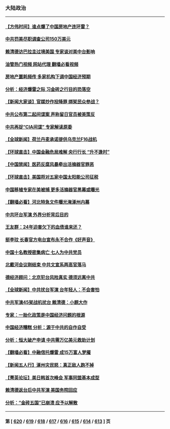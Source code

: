 ### 大陆政治
---
#### [【方伟时间】谁点爆了中国房地产连环雷？](../../pages/ncid277/n14058358.md?08220445) 
#### [中共罚美尽职调查公司150万美元](../../pages/ncid277/n14058343.md?08220445) 
#### [赖清德访巴拉圭过境美国 专家谈对美中台影响](../../pages/ncid277/n14058019.md?08220445) 
#### [油管热门视频 网站代理 翻墙必看视频](http://138.2.39.72:81/youtube.html?epic-marker?08220445)
#### [房地产噩耗频传 多家机构下调中国经济预期](../../pages/ncid277/n14058295.md?08220445) 
#### [分析：经济爆雷之际 习金砖之行目的恐落空](../../pages/ncid277/n14058227.md?08220445) 
#### [【新闻大家谈】官媒炒作投降罪 绑架民众参战？](../../pages/ncid277/n14058170.md?08220445) 
#### [中共公布第二起间谍案 声称留日官员被美策反](../../pages/ncid277/n14058134.md?08220445) 
#### [中共再捉“CIA间谍” 专家解读原委](../../pages/ncid277/n14058046.md?08220445) 
#### [【全球新闻】荷兰丹麦承诺提供乌克兰F16战机](../../pages/ncid277/n14058074.md?08220445) 
#### [【环球直击】中国金融危局难解 央行行长 “升不逢时”](../../pages/ncid277/n14057604.md?08220445) 
#### [【中国禁闻】医药反腐风暴牵出活摘器官罪恶](../../pages/ncid277/n14057607.md?08220445) 
#### [【环球直击】美国将对五家中国太阳能公司征税](../../pages/ncid277/n14057080.md?08220445) 
#### [中国移植专家在美被捕 更多活摘器官黑幕或曝光](../../pages/ncid277/n14057916.md?08220445) 
#### [【翻墙必看】河北特急文件曝光淹涿州内幕](../../pages/ncid277/n14057768.md?08220445) 
#### [中共环台军演 外界分析背后目的](../../pages/ncid277/n14057736.md?08220445) 
#### [王友群：24年迫害欠下的血债谁来还？](../../pages/ncid277/n14057739.md?08220445) 
#### [挺李玟 长春官方电台宣布永不合作《好声音》](../../pages/ncid277/n14057602.md?08220445) 
#### [中国十名教授密集病亡 七人为中共党员](../../pages/ncid277/n14057645.md?08220445) 
#### [北戴河会议刚结束 中共文宣系两高官落马](../../pages/ncid277/n14057628.md?08220445) 
#### [德经济顾问：北京犯台风险真实 德须远离中共](../../pages/ncid277/n14057598.md?08220445) 
#### [【全球新闻】中共扰台军演 台年轻人：不会害怕](../../pages/ncid277/n14057071.md?08220445) 
#### [中共军演45架战机扰台 赖清德：小题大作](../../pages/ncid277/n14057440.md?08220445) 
#### [专家：一胎化政策是中国经济问题的根源](../../pages/ncid277/n14057394.md?08220445) 
#### [中国经济糟糕 分析：源于中共的自作自受](../../pages/ncid277/n14057238.md?08220445) 
#### [分析：恒大破产申请 中共需万亿美元救助计划](../../pages/ncid277/n14057330.md?08220445) 
#### [【翻墙必看】中融信托爆雷 成15万富人梦魇](../../pages/ncid277/n14057275.md?08220445) 
#### [【新闻五人行】涿州灾民怒：真正敌人跑不掉](../../pages/ncid277/n14057254.md?08220445) 
#### [【菁英论坛】美日韩首次峰会 军事同盟基本成型](../../pages/ncid277/n14057232.md?08220445) 
#### [赖清德返台后中共军演 美国务院回应](../../pages/ncid277/n14057257.md?08220445) 
#### [分析：“金砖五国”已崩溃 应予以解散](../../pages/ncid277/n14057202.md?08220445) 

---
#### 第 [ [620](./620.md?08220445) / [619](./619.md?08220445) / [618](./618.md?08220445) / [617](./617.md?08220445) / [616](./616.md?08220445) / [615](./615.md?08220445) / [614](./614.md?08220445) / [613](./613.md?08220445) ] 页
